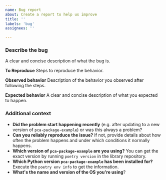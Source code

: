 ```yaml
---
name: Bug report
about: Create a report to help us improve
title: ''
labels: 'bug'
assignees: ''

---
```

<!--

#### Before submitting a bug report

...**check that your issue does not already exist in the [issue tracker](https://github.com/pcah/pca-package-example/issues)**.

> **Note:** If you find a **Closed** issue that seems like it is the same thing that you're experiencing, open a new issue and include a link to the original issue in the body of your new one.

#### How to submit a valueable and informative bug report?

Check our [bug reporting guideline](https://pcah.github.io/pca-package-example/contributing/).

-->

### Describe the bug

A clear and concise description of what the bug is.

**To Reproduce**
Steps to reproduce the behavior.

**Observed behavior**
Description of the behavior you observed after following the steps.

**Expected behavior**
A clear and concise description of what you expected to happen.

### Additional context

- **Did the problem start happening recently** (e.g. after updating to a new version of `pca-package-example`) or was this always a problem?
- **Can you reliably reproduce the issue?** If not, provide details about how often the problem happens and under which conditions it normally happens.
- **Which version of `pca-package-example` are you using?** You can get the exact version by running `poetry version` in the library repository.
- **Which Python version `pca-package-example` has been installed for?** Execute the `poetry env info` to get the information.
- **What's the name and version of the OS you're using**?
